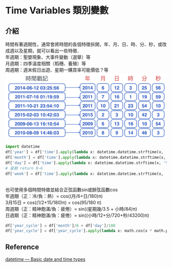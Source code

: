 # Time Variables 類別變數
## 介紹
時間有著週期性，通常會將時間的各個特徵拆開，年、月、日、時、分、秒，或改成週以及星期，就可以看出一些特徵．
<br>年週期：聖嬰現象、大事件變動（選舉）等
<br>月週期：四季溫度相關（稻穗、養殖）等
<br>周週期：週末假日出遊、星期一購買率可能價低？等
<br><img src="Time Variables 01.png" width="600">


```python
import datetime
df['year'] = df['time'].apply(lambda x: datetime.datetime.strftime(x, '%Y')).astype('int64')
df['month'] = df['time'].apply(lambda x: datetime.datetime.strftime(x, '%m')).astype('int64')
df['day'] = df['time'].apply(lambda x: datetime.datetime.strftime(x, '%d')).astype('int64')
# 星期 return 0~6
df['week'] = df['time'].apply(lambda x: datetime.datetime.strftime(x, '%w')).astype('int64')
```

<br>也可使用多個時間特徵並結合正弦函數sin或餘弦函數cos
<br>年週期（正：冷/負：熱）= cos((月/6+日/180)π)
<br>3月15日 = cos((1/2+15/180)π) = cos(95/180 π)
<br>周週期（正：精神飽滿/負：疲倦）= sin((星期幾/3.5 + 小時/84)π)
<br>日週期（正：精神飽滿/負：疲倦）= sin((小時/12+分/720+秒/43200)π)

```python
df['year_cycle'] = df['month']/6 + df['day']/180
df['year_cycle'] = df['year_cycle'].apply(lambda x: math.cos(x * math.pi))
```

## Reference
[datetime — Basic date and time types](https://docs.python.org/3/library/datetime.html)
